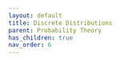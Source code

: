 ```yaml
---
layout: default
title: Discrete Distributions
parent: Probability Theory
has_children: true
nav_order: 6
---
```

